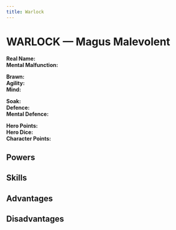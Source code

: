 ```yaml
---
title: Warlock
---
```


# WARLOCK — Magus Malevolent
**Real Name:**<br>
**Mental Malfunction:**

**Brawn:**<br>
**Agility:**<br>
**Mind:**

**Soak:**<br>
**Defence:**<br>
**Mental Defence:**

**Hero Points:**<br>
**Hero Dice:**<br>
**Character Points:**

## Powers

## Skills

## Advantages

## Disadvantages
